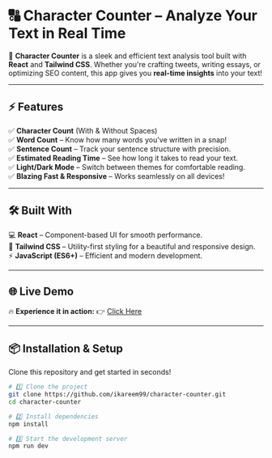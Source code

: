 # 🔠 Character Counter – Analyze Your Text in Real Time  

🚀 **Character Counter** is a sleek and efficient text analysis tool built with **React** and **Tailwind CSS**. Whether you're crafting tweets, writing essays, or optimizing SEO content, this app gives you **real-time insights** into your text!  

---

## ⚡ Features  
✅ **Character Count** (With & Without Spaces)  
✅ **Word Count** – Know how many words you've written in a snap!  
✅ **Sentence Count** – Track your sentence structure with precision.  
✅ **Estimated Reading Time** – See how long it takes to read your text.  
✅ **Light/Dark Mode** – Switch between themes for comfortable reading.  
✅ **Blazing Fast & Responsive** – Works seamlessly on all devices!  

---

## 🛠 Built With  
💻 **React** – Component-based UI for smooth performance.  
🎨 **Tailwind CSS** – Utility-first styling for a beautiful and responsive design.  
⚡ **JavaScript (ES6+)** – Efficient and modern development.  

---


## 🌐 Live Demo  
🔥 **Experience it in action:** 👉 [Click Here](https://character-counter-two.vercel.app/)  

---

## 📦 Installation & Setup  

Clone this repository and get started in seconds!  

```sh
# 1️⃣ Clone the project  
git clone https://github.com/ikareem99/character-counter.git  
cd character-counter  

# 2️⃣ Install dependencies  
npm install  

# 3️⃣ Start the development server  
npm run dev  